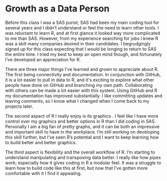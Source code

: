 # Growth as a Data Person

Before this class I was a SAS purist; SAS had been my main coding tool for several years and I didn’t understand or feel the need to learn other tools. 
I was reluctant to learn R, and at first glance it looked way more complicated to me than SAS. 
However, from my experience searching for jobs I knew R was a skill many companies desired in their candidates. 
I begrudgingly signed up for this class expecting that I would be longing to return to SAS the entire time. I tried my best to keep an open mind though, 
and fortunately I’ve developed an appreciation for R. 

There are three major things I’ve learned and grown to appreciate about R. The first being connectivity and documentation. 
In conjunction with GitHub, it is a lot easier to pull in data to R, and it's exciting to explore what other people have done on GitHub 
and branching my own path. Collaborating with others can be made a lot easier with this system. Using GitHub and R my documentation has 
improved substantially. I like committing updates and leaving comments, so I know what I changed when I come back to my projects later.
	
 The second aspect of R I really enjoy is its graphics . I feel like I have more control over my graphics and better options in R than I 
 did coding in SAS. Personally I am a big fan of pretty graphs, and it can be both an impressive and important skill to have in the workplace. 
 I’m still working on developing this skill further, but I’ve seen R’s potential and I want to keep learning how to build better and better graphics.

The third aspect is flexibility and the overall workflow of R. I’m starting to understand manipulating and transposing data better. 
I really like how pipes work; especially how it gives coding in R a modular feel. It was a struggle to learn how to build code like this at first, 
but now that I’ve gotten more comfortable with it I find it appealing. 
